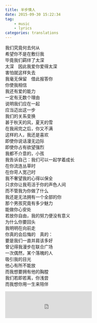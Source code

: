 ```yaml
---
title: 半步情人
date: 2015-09-30 15:22:34
tag:
    - music
    - lyrics
categories: translations
---
```

我们究竟何去何从\
希望你不是在敷衍我\
毕竟我们羁绊了太深\
太深　因此我爱你爱得太深\
害怕就这样失去\
我毫无保留　借此报答你\
你使我相信\
我还有爱的能力\
一定有无数个理由\
说明我们应在一起\
应当迈出这一步\
我们的关系变换\
甚于秋天的风，夏天的雪\
在我闹完之后，你又不满\
这样的人，我还是喜欢\
即使你说话漫无边际\
即使你占有欲望强烈\
我都不介意的，小孩\
我告诉自己：我们可以一起学着成长\
在你流连丛草时\
在你苛人宽己时\
我不奢望我的心得以保全\
只求你让我苟活于你的声色人间\
而不管我为你做了什么\
我还是无法拥有一个全部的你\
那个男孩究竟有多少魅力\
能做你心安处\
若放你自由，我的努力便没有意义\
为什么你要回头\
我明明在向前走\
你真的会后悔的　真的：\
要是我们一直并肩该多好\
曾记得我漫步在联合广场\
一次偶然，某个落魄的人\
吸引我的目光\
他心有所不能放\
而我想要拥有他的胸膛\
我们若即若离，你浅尝\
而我想你用一生来陪伴

<iframe frameborder="no" border="0" marginwidth="0" marginheight="0" width=280 height=86 src="https://music.163.com/outchain/player?type=2&id=1478156&auto=1&height=66"></iframe>
